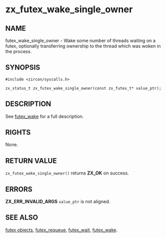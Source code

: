 # zx_futex_wake_single_owner

## NAME

<!-- Updated by update-docs-from-abigen, do not edit. -->

futex_wake_single_owner - Wake some number of threads waiting on a futex, optionally transferring ownership to the thread which was woken in the process.

## SYNOPSIS

<!-- Updated by update-docs-from-abigen, do not edit. -->

```
#include <zircon/syscalls.h>

zx_status_t zx_futex_wake_single_owner(const zx_futex_t* value_ptr);
```

## DESCRIPTION

See [futex_wake](futex_wake.md) for a full description.

## RIGHTS

<!-- Updated by update-docs-from-abigen, do not edit. -->

None.

## RETURN VALUE

`zx_futex_wake_single_owner()` returns **ZX_OK** on success.

## ERRORS

**ZX_ERR_INVALID_ARGS**  `value_ptr` is not aligned.

## SEE ALSO

[futex objects](../objects/futex.md),
[futex_requeue](futex_requeue.md),
[futex_wait](futex_wait.md),
[futex_wake](futex_wake.md).
